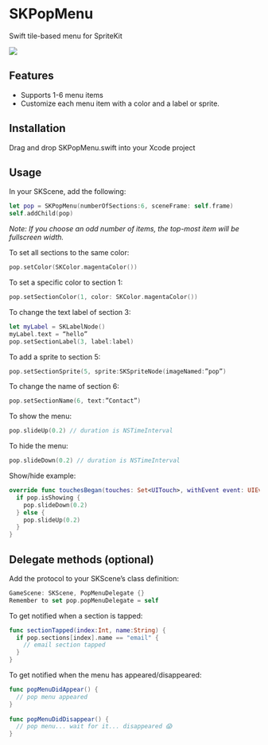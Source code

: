 # SKPopMenu
Swift tile-based menu for SpriteKit

<img src="http://i.giphy.com/jxvaUdIF4NAGI.gif">

## Features

- Supports 1-6 menu items
- Customize each menu item with a color and a label or sprite.
 
## Installation

Drag and drop SKPopMenu.swift into your Xcode project
 
## Usage

In your SKScene, add the following:

```swift
let pop = SKPopMenu(numberOfSections:6, sceneFrame: self.frame)
self.addChild(pop)
```

<i>Note: If you choose an odd number of items, the top-most item will be fullscreen width.</i>

To set all sections to the same color:

```swift
pop.setColor(SKColor.magentaColor())
```

To set a specific color to section 1:

```swift
pop.setSectionColor(1, color: SKColor.magentaColor())
```

To change the text label of section 3:

```swift
let myLabel = SKLabelNode()
myLabel.text = “hello”
pop.setSectionLabel(3, label:label)
```

To add a sprite to section 5:

```swift
pop.setSectionSprite(5, sprite:SKSpriteNode(imageNamed:”pop”)
```

To change the name of section 6:

```swift
pop.setSectionName(6, text:”Contact”)
```

To show the menu:

```swift
pop.slideUp(0.2) // duration is NSTimeInterval
```

To hide the menu:

```swift
pop.slideDown(0.2) // duration is NSTimeInterval
```

Show/hide example:

```swift
override func touchesBegan(touches: Set<UITouch>, withEvent event: UIEvent?) {
  if pop.isShowing {
    pop.slideDown(0.2)
  } else {
    pop.slideUp(0.2)
  }
}
```

## Delegate methods (optional)

Add the protocol to your SKScene’s class definition:

```swift
GameScene: SKScene, PopMenuDelegate {}
Remember to set pop.popMenuDelegate = self
```

To get notified when a section is tapped:

```swift
func sectionTapped(index:Int, name:String) {
  if pop.sections[index].name == "email" {
    // email section tapped
  }
}
```

To get notified when the menu has appeared/disappeared:

```swift
func popMenuDidAppear() {
  // pop menu appeared
}
 
func popMenuDidDisappear() {
  // pop menu... wait for it... disappeared 😱
}
```
